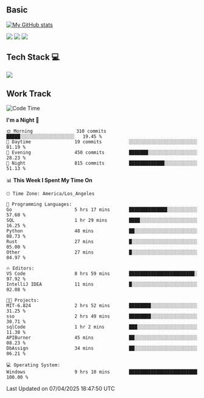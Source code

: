 ## Basic
 
[![My GitHub stats](https://github-readme-stats.vercel.app/api?username=Zzhihon&show_icons=true&theme=purple)](https://github.com/Zzhihon)
 
 [![](https://img.shields.io/badge/website-4493f8?style=for-the-badge&logo=About.me&logoColor=purple)](https://tatakal.com/)
 [![](https://img.shields.io/badge/RSS-4493f8?style=for-the-badge&logo=rss&logoColor=purple)](https://tatakal.com/feed/)
 [![](https://img.shields.io/badge/Email-4493f8?style=for-the-badge&logo=gmail&logoColor=purple)](mailto:bt1q@tatakal.com)

## Tech Stack 💻

<a href="https://skillicons.dev">
  <img src="https://skillicons.dev/icons?i=py,html,css,javascript,bash,java,vue,go,nodejs,cpp" />
</a>

</br>

## Work Track

<!--START_SECTION:waka-->
![Code Time](http://img.shields.io/badge/Code%20Time-181%20hrs%2024%20mins-blue)

**I'm a Night 🦉** 

```text
🌞 Morning                310 commits         █████░░░░░░░░░░░░░░░░░░░░   19.45 % 
🌆 Daytime                19 commits          ░░░░░░░░░░░░░░░░░░░░░░░░░   01.19 % 
🌃 Evening                450 commits         ███████░░░░░░░░░░░░░░░░░░   28.23 % 
🌙 Night                  815 commits         █████████████░░░░░░░░░░░░   51.13 % 
```


📊 **This Week I Spent My Time On** 

```text
🕑︎ Time Zone: America/Los_Angeles

💬 Programming Languages: 
Go                       5 hrs 17 mins       ██████████████░░░░░░░░░░░   57.60 % 
SQL                      1 hr 29 mins        ████░░░░░░░░░░░░░░░░░░░░░   16.25 % 
Python                   48 mins             ██░░░░░░░░░░░░░░░░░░░░░░░   08.73 % 
Rust                     27 mins             █░░░░░░░░░░░░░░░░░░░░░░░░   05.00 % 
Other                    27 mins             █░░░░░░░░░░░░░░░░░░░░░░░░   04.97 % 

🔥 Editors: 
VS Code                  8 hrs 59 mins       ████████████████████████░   97.92 % 
IntelliJ IDEA            11 mins             █░░░░░░░░░░░░░░░░░░░░░░░░   02.08 % 

🐱‍💻 Projects: 
MIT-6.824                2 hrs 52 mins       ████████░░░░░░░░░░░░░░░░░   31.25 % 
sso                      2 hrs 49 mins       ████████░░░░░░░░░░░░░░░░░   30.71 % 
sqlCode                  1 hr 2 mins         ███░░░░░░░░░░░░░░░░░░░░░░   11.38 % 
APIBurner                45 mins             ██░░░░░░░░░░░░░░░░░░░░░░░   08.23 % 
DbAssign                 34 mins             ██░░░░░░░░░░░░░░░░░░░░░░░   06.21 % 

💻 Operating System: 
Windows                  9 hrs 10 mins       █████████████████████████   100.00 % 
```


 Last Updated on 07/04/2025 18:47:50 UTC
<!--END_SECTION:waka-->
